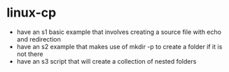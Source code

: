 # linux-cp

* have an s1 basic example that involves creating a source file with echo and redirection
* have an s2 example that makes use of mkdir -p to create a folder if it is not there
* have an s3 script that will create a collection of nested folders